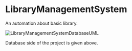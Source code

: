 # LibraryManagementSystem
An automation about basic library. 

![LibraryManagementSystemDatabaseUML](https://user-images.githubusercontent.com/67023638/229890965-df31354f-ca15-4863-b435-38b2bc3fd681.png)

Database side of the project is given above.
